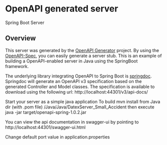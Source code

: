 # OpenAPI generated server

Spring Boot Server

## Overview
This server was generated by the [OpenAPI Generator](https://openapi-generator.tech) project.
By using the [OpenAPI-Spec](https://openapis.org), you can easily generate a server stub.
This is an example of building a OpenAPI-enabled server in Java using the SpringBoot framework.


The underlying library integrating OpenAPI to Spring Boot is [springdoc](https://springdoc.org).
Springdoc will generate an OpenAPI v3 specification based on the generated Controller and Model classes.
The specification is available to download using the following url:
http://localhost:44301/v3/api-docs/

Start your server as a simple java application
To build mvn install from Java dir (with .pom file) /Java/Java/DatexServer_Small_Accident
then execute
java -jar target/openapi-spring-1.0.2.jar

You can view the api documentation in swagger-ui by pointing to
http://localhost:44301/swagger-ui.html

Change default port value in application.properties